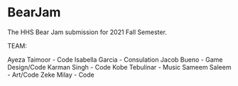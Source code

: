 # BearJam
The HHS Bear Jam submission for 2021 Fall Semester.

TEAM:

Ayeza Taimoor - Code
Isabella Garcia - Consulation
Jacob Bueno - Game Design/Code
Karman Singh - Code
Kobe Tebulinar - Music
Sameem Saleem - Art/Code
Zeke Milay - Code


